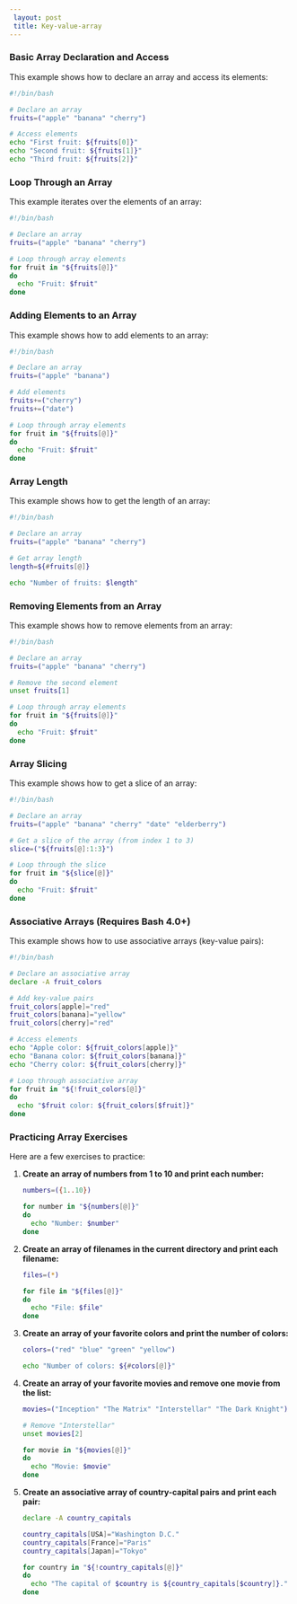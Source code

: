 ```yaml
---
 layout: post
 title: Key-value-array
---
```


### Basic Array Declaration and Access

This example shows how to declare an array and access its elements:

```sh
#!/bin/bash

# Declare an array
fruits=("apple" "banana" "cherry")

# Access elements
echo "First fruit: ${fruits[0]}"
echo "Second fruit: ${fruits[1]}"
echo "Third fruit: ${fruits[2]}"
```

### Loop Through an Array

This example iterates over the elements of an array:

```sh
#!/bin/bash

# Declare an array
fruits=("apple" "banana" "cherry")

# Loop through array elements
for fruit in "${fruits[@]}"
do
  echo "Fruit: $fruit"
done
```

### Adding Elements to an Array

This example shows how to add elements to an array:

```sh
#!/bin/bash

# Declare an array
fruits=("apple" "banana")

# Add elements
fruits+=("cherry")
fruits+=("date")

# Loop through array elements
for fruit in "${fruits[@]}"
do
  echo "Fruit: $fruit"
done
```

### Array Length

This example shows how to get the length of an array:

```sh
#!/bin/bash

# Declare an array
fruits=("apple" "banana" "cherry")

# Get array length
length=${#fruits[@]}

echo "Number of fruits: $length"
```

### Removing Elements from an Array

This example shows how to remove elements from an array:

```sh
#!/bin/bash

# Declare an array
fruits=("apple" "banana" "cherry")

# Remove the second element
unset fruits[1]

# Loop through array elements
for fruit in "${fruits[@]}"
do
  echo "Fruit: $fruit"
done
```

### Array Slicing

This example shows how to get a slice of an array:

```sh
#!/bin/bash

# Declare an array
fruits=("apple" "banana" "cherry" "date" "elderberry")

# Get a slice of the array (from index 1 to 3)
slice=("${fruits[@]:1:3}")

# Loop through the slice
for fruit in "${slice[@]}"
do
  echo "Fruit: $fruit"
done
```

### Associative Arrays (Requires Bash 4.0+)

This example shows how to use associative arrays (key-value pairs):

```sh
#!/bin/bash

# Declare an associative array
declare -A fruit_colors

# Add key-value pairs
fruit_colors[apple]="red"
fruit_colors[banana]="yellow"
fruit_colors[cherry]="red"

# Access elements
echo "Apple color: ${fruit_colors[apple]}"
echo "Banana color: ${fruit_colors[banana]}"
echo "Cherry color: ${fruit_colors[cherry]}"

# Loop through associative array
for fruit in "${!fruit_colors[@]}"
do
  echo "$fruit color: ${fruit_colors[$fruit]}"
done
```

### Practicing Array Exercises

Here are a few exercises to practice:

1. **Create an array of numbers from 1 to 10 and print each number:**
    ```sh
    numbers=({1..10})

    for number in "${numbers[@]}"
    do
      echo "Number: $number"
    done
    ```

2. **Create an array of filenames in the current directory and print each filename:**
    ```sh
    files=(*)

    for file in "${files[@]}"
    do
      echo "File: $file"
    done
    ```

3. **Create an array of your favorite colors and print the number of colors:**
    ```sh
    colors=("red" "blue" "green" "yellow")

    echo "Number of colors: ${#colors[@]}"
    ```

4. **Create an array of your favorite movies and remove one movie from the list:**
    ```sh
    movies=("Inception" "The Matrix" "Interstellar" "The Dark Knight")

    # Remove "Interstellar"
    unset movies[2]

    for movie in "${movies[@]}"
    do
      echo "Movie: $movie"
    done
    ```

5. **Create an associative array of country-capital pairs and print each pair:**
    ```sh
    declare -A country_capitals

    country_capitals[USA]="Washington D.C."
    country_capitals[France]="Paris"
    country_capitals[Japan]="Tokyo"

    for country in "${!country_capitals[@]}"
    do
      echo "The capital of $country is ${country_capitals[$country]}."
    done
    ```


